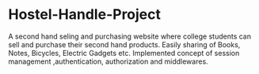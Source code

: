 # Hostel-Handle-Project

A second hand seling and purchasing website where college students can sell and purchase their second hand products. Easily sharing of Books, Notes, Bicycles, Electric Gadgets etc. Implemented concept of session management ,authentication, authorization and middlewares.
